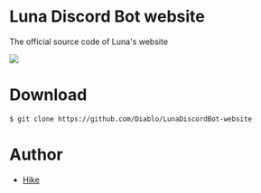 # Luna Discord Bot website
The official source code of Luna's website

![](https://cdn.discordapp.com/attachments/930311725687926814/943706826095071293/2022-02-17_11_08_41-Luna_-_A_cute_Discord_bot.png)

# Download
```
$ git clone https://github.com/Diablo/LunaDiscordBot-website
```

# Author
- [Hike](https://github.com/diablo)
